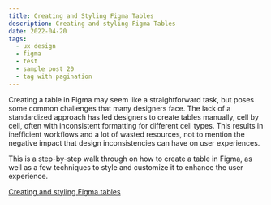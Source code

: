 ```yaml
---
title: Creating and Styling Figma Tables
description: Creating and styling Figma Tables
date: 2022-04-20
tags:
  - ux design
  - figma
  - test
  - sample post 20
  - tag with pagination
---
```


Creating a table in Figma may seem like a straightforward task, but poses some common challenges that many designers face. The lack of a standardized approach has led designers to create tables manually, cell by cell, often with inconsistent formatting for different cell types. This results in inefficient workflows and a lot of wasted resources, not to mention the negative impact that design inconsistencies can have on user experiences.

This is a step-by-step walk through on how to create a table in Figma, as well as a few techniques to style and customize it to enhance the user experience.

[Creating and styling Figma tables](https://blog.logrocket.com/ux-design/creating-styling-figma-tables/)
